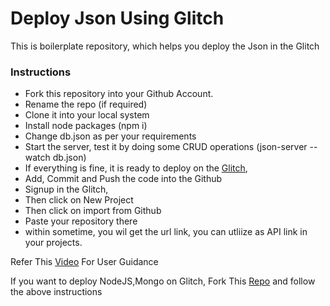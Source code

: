 # Deploy Json Using Glitch
This is boilerplate repository, which helps you deploy the Json in the Glitch
### Instructions
- Fork this repository into your Github Account.
- Rename the repo (if required)
- Clone it into your local system
- Install node packages (npm i)
- Change db.json as per your requirements
- Start the server, test it by doing some CRUD operations (json-server --watch db.json)
- If everything is fine, it is ready to deploy on the [Glitch](https://glitch.com/),
- Add, Commit and Push the code into the Github
- Signup in the Glitch, 
- Then click on New Project
- Then click on import from Github
- Paste your repository there
- within sometime, you wil get the url link, you can utliize as API link in your projects.

Refer This [Video](https://youtu.be/PvS9AmP9jfo?si=y6htdOf15CRmcePh) For User Guidance

If you want to deploy NodeJS,Mongo on Glitch, Fork This [Repo](https://github.com/ABVenu/deployNodeMongoUsingGlitch) and follow the above instructions
